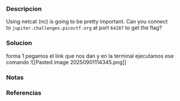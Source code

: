 ### Descripcion 
Using netcat (nc) is going to be pretty important. Can you connect to `jupiter.challenges.picoctf.org` at port `64287` to get the flag?

### Solucion
forma 1
pegamos el link que nos dan y en la terminal ejecutamos ese comando
![[Pasted image 20250901114345.png]]

### Notas
### Referencias